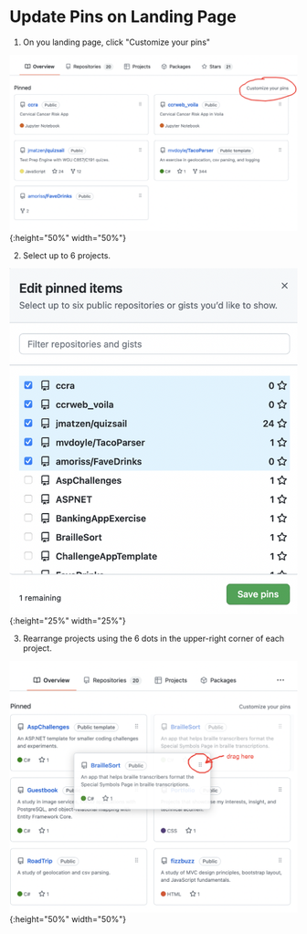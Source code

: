 # Update Pins on Landing Page

1. On you landing page, click "Customize your pins"

![1](./1.png){:height="50%" width="50%"}

2. Select up to 6 projects.

![2](./2.png){:height="25%" width="25%"}

3. Rearrange projects using the 6 dots in the upper-right corner of each project.

![3](./3.png){:height="50%" width="50%"}

